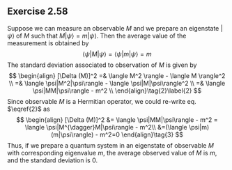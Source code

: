 ## Exercise 2.58

Suppose we can measure an observable $M$ and we prepare an eigenstate $|\psi\rangle$ of $M$ such that $M|\psi\rangle = m|\psi\rangle$. Then the average value of the measurement is obtained by
$$
\langle \psi|M|\psi\rangle = \langle \psi|m|\psi\rangle = m \tag{1}
$$
The standard deviation associated to observation of $M$ is given by
$$
\begin{align}
[\Delta (M)]^2 =& \langle M^2 \rangle - \langle M \rangle^2 \\
=& \langle \psi|M^2|\psi\rangle - \langle \psi|M|\psi\rangle^2 \\
=& \langle \psi|MM|\psi\rangle - m^2 \\
\end{align}\tag{2}\label{2}
$$
Since observable $M$ is a Hermitian operator, we could re-write eq. $\eqref{2}$ as
$$
\begin{align}
[\Delta (M)]^2 &= \langle \psi|MM|\psi\rangle - m^2 = \langle \psi|M^{\dagger}M|\psi\rangle - m^2\\
&=(\langle \psi|m)(m|\psi\rangle) - m^2=0
\end{align}\tag{3}
$$
Thus, if we prepare a quantum system in an eigenstate of observable $M$ with corresponding eigenvalue $m$​, the average observed value of $M$ is $m$, and the standard deviation is $0$. 

